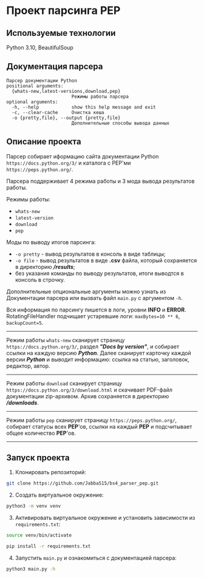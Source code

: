 # Проект парсинга PEP

## Используемые технологии
Python 3.10, BeautifulSoup

## Документация парсера
```
Парсер документации Python
positional arguments:
  {whats-new,latest-versions,download,pep}
                        Режимы работы парсера
optional arguments:
  -h, --help            show this help message and exit
  -c, --clear-cache     Очистка кеша
  -o {pretty,file}, --output {pretty,file}
                        Дополнительные способы вывода данных
```

## Описание проекта
Парсер собирает иформацию сайта документации Python ```https://docs.python.org/3/``` и каталога с PEP'ми ```https://peps.python.org/```.

Парсера поддерживает 4 режима работы и 3 мода вывода результатов работы.

Режимы работы:
- ```whats-new```
- ```latest-version```
- ```download```
- ```pep```

Моды по выводу итогов парсинга:
- ```-o pretty``` - вывод результатов в консоль в виде таблицы;
- ```-o file``` - вывод результатов в виде **.csv** файла, который сохраняется в директорию ***/results***;
- без указания команды по выводу результатов, итоги выводтся в консоль в строчку.

Дополнительные опциональные аргументы можно узнать из Документации парсера или вызвать файл ```main.py``` c аргументом ```-h```.

Вся информация по парсингу пишется в логи, уровни **INFO** и **ERROR**.
RotatingFileHandler подчищает устаревшие логи: ```maxBytes=10 ** 6```, ```backupCount=5```.

---

Режим работы ```whats-new``` сканирует страницу ```https://docs.python.org/3/```, раздел ***"Docs by version"***, и собирает ссылки на каждую версию ***Python***. Далее сканирует карточку каждой версии ***Python*** и выводит информацию: ссылка на статью, заголовок, редактор, автор.

---

Режим работы ```download``` сканирует страницу ```https://docs.python.org/3/download.html``` и скачивает PDF-файл документации zip-архивом. Архив сохраняется в директорию ***/downloads***.

---

Режим работы ```pep``` сканирует страницу ```https://peps.python.org/```, собирает статусы всех **PEP**'ов, ссылки на каждый **PEP** и подсчитывает общее количество **PEP**'ов.

---

## Запуск проекта
1. Клонировать репозиторий:
```bash
git clone https://github.com/JabbaS15/bs4_parser_pep.git
```

2. Создать виртуальное окружение:
```bash
python3 -m venv venv
```

3. Активировать виртуальное окружение и установить зависимости из ```requirements.txt```:
```bash
source venv/bin/activate
```

```bash
pip install -r requirements.txt
```

4. Запустить ```main.py``` и ознакомиться с документацией парсера:
```bash
python3 main.py -h
```
